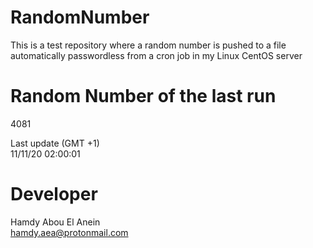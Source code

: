 # RandomNumber    
This is a test repository where a random number is pushed to a file automatically passwordless from a cron job in my Linux CentOS server    
# Random Number of the last run   
4081
      
Last update (GMT +1)    
11/11/20 02:00:01
# Developer    
Hamdy Abou El Anein   
hamdy.aea@protonmail.com
